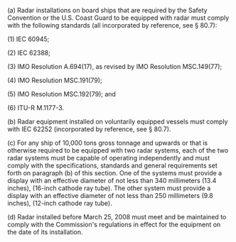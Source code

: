 (a) Radar installations on board ships that are required by the Safety Convention or the U.S. Coast Guard to be equipped with radar must comply with the following standards (all incorporated by reference, see § 80.7):

(1) IEC 60945;

(2) IEC 62388;

(3) IMO Resolution A.694(17), as revised by IMO Resolution MSC.149(77);

(4) IMO Resolution MSC.191(79);

(5) IMO Resolution MSC.192(79); and

(6) ITU-R M.1177-3.

(b) Radar equipment installed on voluntarily equipped vessels must comply with IEC 62252 (incorporated by reference, see § 80.7).

(c) For any ship of 10,000 tons gross tonnage and upwards or that is otherwise required to be equipped with two radar systems, each of the two radar systems must be capable of operating independently and must comply with the specifications, standards and general requirements set forth on paragraph (b) of this section. One of the systems must provide a display with an effective diameter of not less than 340 millimeters (13.4 inches), (16-inch cathode ray tube). The other system must provide a display with an effective diameter of not less than 250 millimeters (9.8 inches), (12-inch cathode ray tube).

(d) Radar installed before March 25, 2008 must meet and be maintained to comply with the Commission's regulations in effect for the equipment on the date of its installation.

